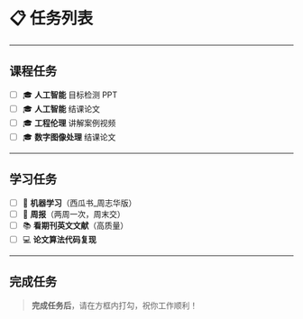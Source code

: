 # 📋 任务列表

---

## 课程任务

- [ ] 🎓 **人工智能** 目标检测 PPT
- [ ] 🎓 **人工智能** 结课论文
- [ ] 🎓 **工程伦理** 讲解案例视频
- [ ] 🎓 **数字图像处理** 结课论文

---

## 学习任务

- [ ] 📘 **机器学习**（西瓜书_周志华版）
- [ ] 📝 **周报**（两周一次，周末交）
- [ ] 📚 **看期刊英文文献**（高质量）
- [ ] 💻 **论文算法代码复现**

---

## 完成任务

> **完成任务后**，请在方框内打勾，祝你工作顺利！
